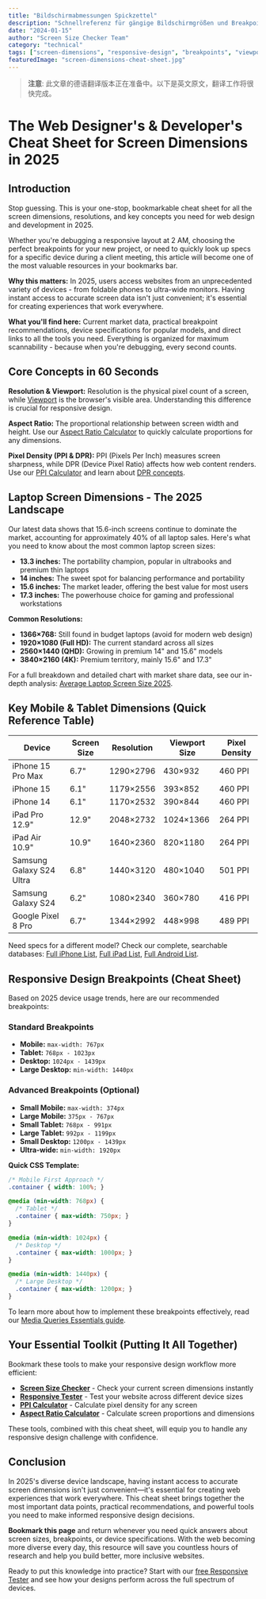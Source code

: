 ```yaml
---
title: "Bildschirmabmessungen Spickzettel"
description: "Schnellreferenz für gängige Bildschirmgrößen und Breakpoints"
date: "2024-01-15"
author: "Screen Size Checker Team"
category: "technical"
tags: ["screen-dimensions", "responsive-design", "breakpoints", "viewport", "web-development"]
featuredImage: "screen-dimensions-cheat-sheet.jpg"
---
```


> **注意**: 此文章的德语翻译版本正在准备中。以下是英文原文，翻译工作将很快完成。

# The Web Designer's & Developer's Cheat Sheet for Screen Dimensions in 2025

## Introduction

Stop guessing. This is your one-stop, bookmarkable cheat sheet for all the screen dimensions, resolutions, and key concepts you need for web design and development in 2025.

Whether you're debugging a responsive layout at 2 AM, choosing the perfect breakpoints for your new project, or need to quickly look up specs for a specific device during a client meeting, this article will become one of the most valuable resources in your bookmarks bar.

**Why this matters:** In 2025, users access websites from an unprecedented variety of devices - from foldable phones to ultra-wide monitors. Having instant access to accurate screen data isn't just convenient; it's essential for creating experiences that work everywhere.

**What you'll find here:** Current market data, practical breakpoint recommendations, device specifications for popular models, and direct links to all the tools you need. Everything is organized for maximum scannability - because when you're debugging, every second counts.

## Core Concepts in 60 Seconds

**Resolution & Viewport:** Resolution is the physical pixel count of a screen, while [Viewport](https://screensizechecker.com/blog/viewport-basics.html) is the browser's visible area. Understanding this difference is crucial for responsive design.

**Aspect Ratio:** The proportional relationship between screen width and height. Use our [Aspect Ratio Calculator](https://screensizechecker.com/devices/aspect-ratio-calculator) to quickly calculate proportions for any dimensions.

**Pixel Density (PPI & DPR):** PPI (Pixels Per Inch) measures screen sharpness, while DPR (Device Pixel Ratio) affects how web content renders. Use our [PPI Calculator](https://screensizechecker.com/devices/ppi-calculator) and learn about [DPR concepts](https://screensizechecker.com/blog/device-pixel-ratio).

## Laptop Screen Dimensions - The 2025 Landscape

Our latest data shows that 15.6-inch screens continue to dominate the market, accounting for approximately 40% of all laptop sales. Here's what you need to know about the most common laptop screen sizes:

- **13.3 inches:** The portability champion, popular in ultrabooks and premium thin laptops
- **14 inches:** The sweet spot for balancing performance and portability
- **15.6 inches:** The market leader, offering the best value for most users
- **17.3 inches:** The powerhouse choice for gaming and professional workstations

**Common Resolutions:**
- **1366×768:** Still found in budget laptops (avoid for modern web design)
- **1920×1080 (Full HD):** The current standard across all sizes
- **2560×1440 (QHD):** Growing in premium 14" and 15.6" models
- **3840×2160 (4K):** Premium territory, mainly 15.6" and 17.3"

For a full breakdown and detailed chart with market share data, see our in-depth analysis: [Average Laptop Screen Size 2025](https://screensizechecker.com/blog/average-laptop-screen-size-2025).

## Key Mobile & Tablet Dimensions (Quick Reference Table)

| Device | Screen Size | Resolution | Viewport Size | Pixel Density |
|--------|-------------|------------|---------------|---------------|
| iPhone 15 Pro Max | 6.7" | 1290×2796 | 430×932 | 460 PPI |
| iPhone 15 | 6.1" | 1179×2556 | 393×852 | 460 PPI |
| iPhone 14 | 6.1" | 1170×2532 | 390×844 | 460 PPI |
| iPad Pro 12.9" | 12.9" | 2048×2732 | 1024×1366 | 264 PPI |
| iPad Air 10.9" | 10.9" | 1640×2360 | 820×1180 | 264 PPI |
| Samsung Galaxy S24 Ultra | 6.8" | 1440×3120 | 480×1040 | 501 PPI |
| Samsung Galaxy S24 | 6.2" | 1080×2340 | 360×780 | 416 PPI |
| Google Pixel 8 Pro | 6.7" | 1344×2992 | 448×998 | 489 PPI |

Need specs for a different model? Check our complete, searchable databases: [Full iPhone List](https://screensizechecker.com/devices/iphone-viewport-sizes), [Full iPad List](https://screensizechecker.com/devices/ipad-viewport-sizes), [Full Android List](https://screensizechecker.com/devices/android-viewport-sizes).

## Responsive Design Breakpoints (Cheat Sheet)

Based on 2025 device usage trends, here are our recommended breakpoints:

### Standard Breakpoints
- **Mobile:** `max-width: 767px`
- **Tablet:** `768px - 1023px`
- **Desktop:** `1024px - 1439px`
- **Large Desktop:** `min-width: 1440px`

### Advanced Breakpoints (Optional)
- **Small Mobile:** `max-width: 374px`
- **Large Mobile:** `375px - 767px`
- **Small Tablet:** `768px - 991px`
- **Large Tablet:** `992px - 1199px`
- **Small Desktop:** `1200px - 1439px`
- **Ultra-wide:** `min-width: 1920px`

**Quick CSS Template:**
```css
/* Mobile First Approach */
.container { width: 100%; }

@media (min-width: 768px) {
  /* Tablet */
  .container { max-width: 750px; }
}

@media (min-width: 1024px) {
  /* Desktop */
  .container { max-width: 1000px; }
}

@media (min-width: 1440px) {
  /* Large Desktop */
  .container { max-width: 1200px; }
}
```

To learn more about how to implement these breakpoints effectively, read our [Media Queries Essentials guide](https://screensizechecker.com/blog/media-queries-essentials.html).

## Your Essential Toolkit (Putting It All Together)

Bookmark these tools to make your responsive design workflow more efficient:

- **[Screen Size Checker](https://screensizechecker.com/)** - Check your current screen dimensions instantly
- **[Responsive Tester](https://screensizechecker.com/devices/responsive-tester)** - Test your website across different device sizes
- **[PPI Calculator](https://screensizechecker.com/devices/ppi-calculator)** - Calculate pixel density for any screen
- **[Aspect Ratio Calculator](https://screensizechecker.com/devices/aspect-ratio-calculator)** - Calculate screen proportions and dimensions

These tools, combined with this cheat sheet, will equip you to handle any responsive design challenge with confidence.

## Conclusion

In 2025's diverse device landscape, having instant access to accurate screen dimensions isn't just convenient—it's essential for creating web experiences that work everywhere. This cheat sheet brings together the most important data points, practical recommendations, and powerful tools you need to make informed responsive design decisions.

**Bookmark this page** and return whenever you need quick answers about screen sizes, breakpoints, or device specifications. With the web becoming more diverse every day, this resource will save you countless hours of research and help you build better, more inclusive websites.

Ready to put this knowledge into practice? Start with our [free Responsive Tester](https://screensizechecker.com/devices/responsive-tester) and see how your designs perform across the full spectrum of devices.
